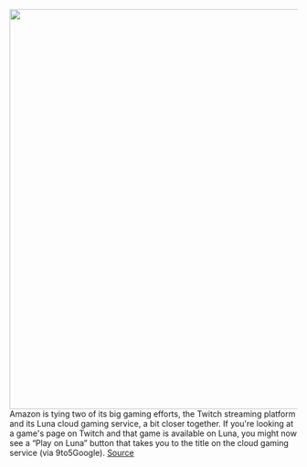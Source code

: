<img src='https://cdn.vox-cdn.com/thumbor/SrMWdqvrl6GmY7DUHIUEtqreIvw=/0x0:2040x1148/1200x800/filters:focal(857x411:1183x737)/cdn.vox-cdn.com/uploads/chorus_image/image/70534570/_DSC6805_2.0.jpg' width='700px' /><br/>
Amazon is tying two of its big gaming efforts, the Twitch streaming platform and its Luna cloud gaming service, a bit closer together. If you're looking at a game's page on Twitch and that game is available on Luna, you might now see a “Play on Luna” button that takes you to the title on the cloud gaming service (via 9to5Google).
<a href='https://www.theverge.com/2022/2/21/22944703/amazon-play-on-luna-twitch-button'> Source <a/>